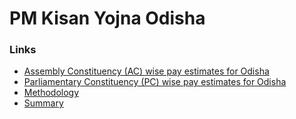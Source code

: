 # PM Kisan Yojna Odisha

### Links
* [Assembly Constituency (AC) wise pay estimates for Odisha](https://github.com/cbgaindia/obi-constituency-data-mapping-pm-kisan/blob/main/Odisha/results/ac_wise_pm_kisan_odisha.csv)
* [Parliamentary Constituency (PC) wise pay estimates for Odisha](https://github.com/cbgaindia/obi-constituency-data-mapping-pm-kisan/blob/main/Odisha/results/pc_wise_pm_kisan.csv)
* [Methodology](https://github.com/cbgaindia/obi-constituency-data-mapping-pm-kisan/blob/main/Odisha/docs/methodology.md)
* [Summary](https://github.com/cbgaindia/obi-constituency-data-mapping-pm-kisan/tree/main/Odisha/summary)
